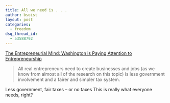 ```yaml
---
title: All we need is . . .
author: bsoist
layout: post
categories:
  - freedom
dsq_thread_id:
  - 53588792
---
```

[The Entrepreneurial Mind: Washington is Paying Attention to Entrepreneurship][1]  


> All real entrepreneurs need to create businesses and jobs (as we know from almost all of the research on this topic) is less government involvement and a fairer and simpler tax system.

Less government, fair taxes &#8211; or no taxes <i class="fa fa-smile-o"></i> This is really what everyone needs, right?

 [1]: http://forum.belmont.edu/cornwall/archives/003083.html
